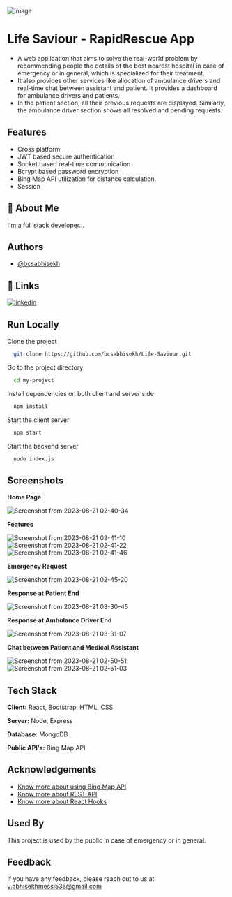 ![image](https://github.com/bcsabhisekh/Life-Saviour/assets/87228664/e215977b-5f78-45d2-bee2-1a5801ed0dcc)

# Life Saviour - RapidRescue App

- A web application that aims to solve the real-world problem by recommending people the details of the best nearest hospital in case of emergency or in general, which is specialized for their treatment. 
- It also provides other services like allocation of ambulance drivers and real-time chat between assistant and patient. It provides a dashboard for ambulance drivers and patients. 
- In the patient section, all their previous requests are displayed. Similarly, the ambulance driver section shows all resolved and pending requests.




## Features

- Cross platform
- JWT based secure authentication
- Socket based real-time communication
- Bcrypt based password encryption
- Bing Map API utilization for distance calculation.
- Session 


## 🚀 About Me
I'm a full stack developer...


## Authors

- [@bcsabhisekh](https://www.github.com/bcsabhisekh)


## 🔗 Links
[![linkedin](https://img.shields.io/badge/linkedin-0A66C2?style=for-the-badge&logo=linkedin&logoColor=white)](https://www.linkedin.com/in/bcsabhisekh/)


## Run Locally

Clone the project

```bash
  git clone https://github.com/bcsabhisekh/Life-Saviour.git
```

Go to the project directory

```bash
  cd my-project
```

Install dependencies on both client and server side

```bash
  npm install
```

Start the client server

```bash
  npm start
```

Start the backend server

```bash
  node index.js
```
    
## Screenshots

**Home Page**

![Screenshot from 2023-08-21 02-40-34](https://github.com/bcsabhisekh/Life-Saviour/assets/87228664/4b6d30a8-0a4e-4177-94d9-45a815b6e6da)

**Features**

![Screenshot from 2023-08-21 02-41-10](https://github.com/bcsabhisekh/Life-Saviour/assets/87228664/c7aeac8e-336e-45eb-9e5b-768a174e4287)
![Screenshot from 2023-08-21 02-41-22](https://github.com/bcsabhisekh/Life-Saviour/assets/87228664/2e4cff2e-ed35-4af2-9d90-54a9b1792120)
![Screenshot from 2023-08-21 02-41-46](https://github.com/bcsabhisekh/Life-Saviour/assets/87228664/b4fb3ecf-e69c-45a2-9d06-9027eaba05c3)

**Emergency Request**

![Screenshot from 2023-08-21 02-45-20](https://github.com/bcsabhisekh/Life-Saviour/assets/87228664/b7eb489c-8981-4c4a-95e9-06e5c2b90a41)

**Response at Patient End**

![Screenshot from 2023-08-21 03-30-45](https://github.com/bcsabhisekh/Life-Saviour/assets/87228664/cdfac712-0964-44b2-97d9-97f5ae143814)

**Response at Ambulance Driver End**

![Screenshot from 2023-08-21 03-31-07](https://github.com/bcsabhisekh/Life-Saviour/assets/87228664/df20e56d-1084-4edf-9338-13581a77d24b)

**Chat between Patient and Medical Assistant**

![Screenshot from 2023-08-21 02-50-51](https://github.com/bcsabhisekh/Life-Saviour/assets/87228664/85ad0a7d-2001-4067-8b08-40ea4e381387)
![Screenshot from 2023-08-21 02-51-03](https://github.com/bcsabhisekh/Life-Saviour/assets/87228664/252baddf-d00f-4e22-a460-be3c1b3fa07e)


## Tech Stack

**Client:** React, Bootstrap, HTML, CSS

**Server:** Node, Express

**Database:** MongoDB

**Public API's:** Bing Map API.


## Acknowledgements

 - [Know more about using Bing Map API](https://learn.microsoft.com/en-us/bingmaps/)
 - [Know more about REST API](https://docs.github.com/en/rest?apiVersion=2022-11-28)
 - [Know more about React Hooks](https://reactjs.org/docs/hooks-intro.html)


## Used By

This project is used by the public in case of emergency or in general.


## Feedback

If you have any feedback, please reach out to us at y.abhisekhmessi535@gmail.com

